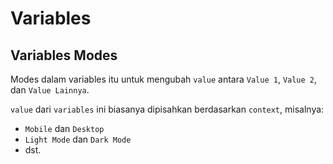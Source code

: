 # Variables

## Variables Modes

Modes dalam variables itu untuk mengubah `value` antara `Value 1`, `Value 2`, dan `Value Lainnya`.

`value` dari `variables` ini biasanya dipisahkan berdasarkan `context`, misalnya: 
- `Mobile` dan `Desktop`
- `Light Mode` dan `Dark Mode`
- dst.


